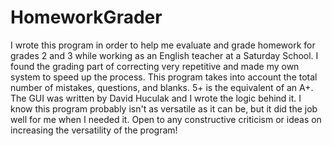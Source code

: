 # HomeworkGrader
I wrote this program in order to help me evaluate and grade homework for grades 2 and 3 while working as 
an English teacher at a Saturday School. I found the grading part of correcting very repetitive and made my own
system to speed up the process. This program takes into account the total number of mistakes, questions, and blanks.
5+ is the equivalent of an A+. The GUI was written by David Huculak and I wrote the logic behind it.
I know this program probably isn't as versatile as it can be, but it did the job well for me when I needed it.
Open to any constructive criticism or ideas on increasing the versatility of the program!
